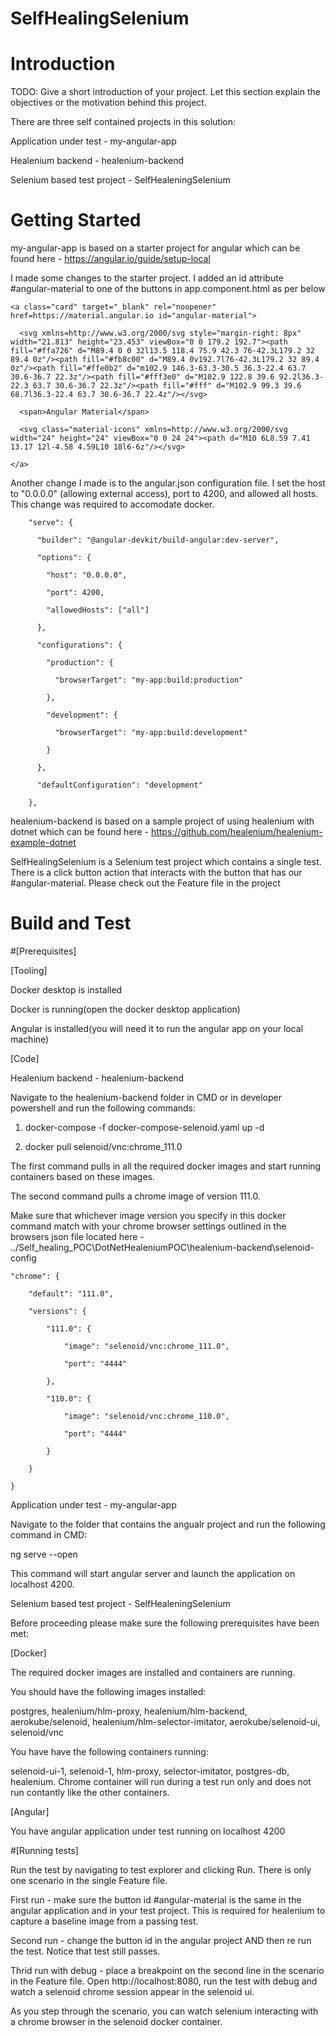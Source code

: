 # SelfHealingSelenium


# Introduction 

TODO: Give a short introduction of your project. Let this section explain the objectives or the motivation behind this project. 

 

There are three self contained projects in this solution:

 

Application under test - my-angular-app <br>

Healenium backend - healenium-backend <br>

Selenium based test project - SelfHealeningSelenium 

 

# Getting Started

 

my-angular-app is based on a starter project for angular which can be found here - https://angular.io/guide/setup-local <br>

I made some changes to the starter project. I added an id attribute #angular-material to one of the buttons in app.component.html as per below <br>

> 

    <a class="card" target="_blank" rel="noopener" href=https://material.angular.io id="angular-material">

      <svg xmlns=http://www.w3.org/2000/svg style="margin-right: 8px" width="21.813" height="23.453" viewBox="0 0 179.2 192.7"><path fill="#ffa726" d="M89.4 0 0 32l13.5 118.4 75.9 42.3 76-42.3L179.2 32 89.4 0z"/><path fill="#fb8c00" d="M89.4 0v192.7l76-42.3L179.2 32 89.4 0z"/><path fill="#ffe0b2" d="m102.9 146.3-63.3-30.5 36.3-22.4 63.7 30.6-36.7 22.3z"/><path fill="#fff3e0" d="M102.9 122.8 39.6 92.2l36.3-22.3 63.7 30.6-36.7 22.3z"/><path fill="#fff" d="M102.9 99.3 39.6 68.7l36.3-22.4 63.7 30.6-36.7 22.4z"/></svg>

      <span>Angular Material</span>

      <svg class="material-icons" xmlns=http://www.w3.org/2000/svg width="24" height="24" viewBox="0 0 24 24"><path d="M10 6L8.59 7.41 13.17 12l-4.58 4.59L10 18l6-6z"/></svg>

    </a>

> 

 

Another change I made is to the angular.json configuration file. I set the host to "0.0.0.0" (allowing external access), port to 4200, and allowed all hosts. This change was required to accomodate docker. <br>

> 

        "serve": {

          "builder": "@angular-devkit/build-angular:dev-server",

          "options": {

            "host": "0.0.0.0",

            "port": 4200,

            "allowedHosts": ["all"]

          },

          "configurations": {

            "production": {

              "browserTarget": "my-app:build:production"

            },

            "development": {

              "browserTarget": "my-app:build:development"

            }

          },

          "defaultConfiguration": "development"

        },

> 

 

healenium-backend is based on a sample project of using healenium with dotnet which can be found here - https://github.com/healenium/healenium-example-dotnet <br>

 

SelfHealingSelenium is a Selenium test project which contains a single test. There is a click button action that interacts with the button that has our #angular-material. Please check out the Feature file in the project <br>

 

# Build and Test

 

#[Prerequisites]

 

[Tooling] <br>

Docker desktop is installed <br>

Docker is running(open the docker desktop application) <br>

Angular is installed(you will need it to run the angular app on your local machine) <br>

 

[Code] <br>

Healenium backend - healenium-backend <br>

Navigate to the healenium-backend folder in CMD or in developer powershell and run the following commands: <br>

> 

1. docker-compose -f docker-compose-selenoid.yaml up -d

2. docker pull selenoid/vnc:chrome_111.0

> 

 

The first command pulls in all the required docker images and start running containers based on these images. <br>

The second command pulls a chrome image of version 111.0. <br> 

Make sure that whichever image version you specify in this docker command match with your chrome browser settings outlined in the browsers json file located here - ../Self_healing_POC\DotNetHealeniumPOC\healenium-backend\selenoid-config

> 

    "chrome": {

        "default": "111.0",

        "versions": {

            "111.0": {

                "image": "selenoid/vnc:chrome_111.0",

                "port": "4444"

            },

            "110.0": {

                "image": "selenoid/vnc:chrome_110.0",

                "port": "4444"

            }

        }

    }

> 

 

Application under test - my-angular-app <br>

Navigate to the folder that contains the angualr project and run the following command in CMD: <br>

> 

ng serve --open 

> 

This command will start angular server and launch the application on localhost 4200. 

 

Selenium based test project - SelfHealeningSelenium  <br>

Before proceeding please make sure the following prerequisites have been met:

[Docker] <br>

The required docker images are installed and containers are running. <br>

You should have the following images installed: <br>

postgres, healenium/hlm-proxy, healenium/hlm-backend, aerokube/selenoid, healenium/hlm-selector-imitator, aerokube/selenoid-ui, selenoid/vnc <br>

You have have the following containers running: <br>

selenoid-ui-1, selenoid-1, hlm-proxy, selector-imitator, postgres-db, healenium. Chrome container will run during a test run only and does not run contantly like the other containers. <br> 

 
[Angular] <br>

You have angular application under test running on localhost 4200 <br>


#[Running tests]

Run the test by navigating to test explorer and clicking Run. There is only one scenario in the single Feature file. <br>

First run - make sure the button id #angular-material is the same in the angular application and in your test project. This is required for healenium to capture a baseline image from a passing test. 

 

Second run - change the button id in the angular project AND then re run the test. Notice that test still passes. 

 

Thrid run with debug - place a breakpoint on the second line in the scenario in the Feature file. Open http://localhost:8080, run the test with debug and watch a selenoid chrome session appear in the selenoid ui. <br>

As you step through the scenario, you can watch selenium interacting with a chrome browser in the selenoid docker container. <br>
